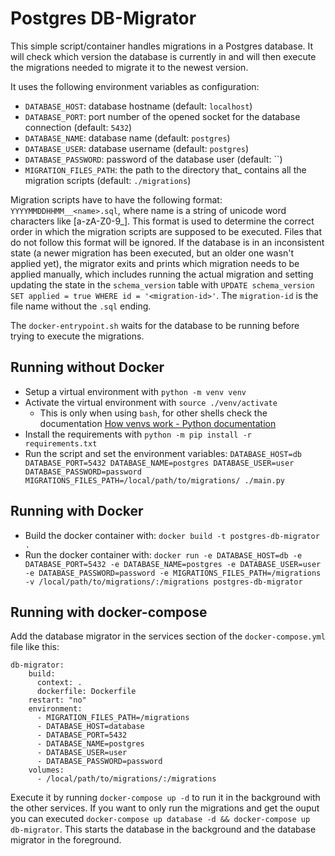 # Postgres DB-Migrator

This simple script/container handles migrations in a Postgres database.
It will check which version the database is currently in and will then execute the migrations needed to migrate it to the newest version.

It uses the following environment variables as configuration:
- `DATABASE_HOST`: database hostname (default: `localhost`)
- `DATABASE_PORT`: port number of the opened socket for the database connection (default: `5432`)
- `DATABASE_NAME`: database name (default: `postgres`)
- `DATABASE_USER`: database username (default: `postgres`)
- `DATABASE_PASSWORD`: password of the database user (default: ``)
- `MIGRATION_FILES_PATH`: the path to the directory that_ contains all the migration scripts (default: `./migrations`)

Migration scripts have to have the following format: `YYYYMMDDHHMM__<name>.sql`, where name is a string of unicode word characters like [a-zA-Z0-9_].
This format is used to determine the correct order in which the migration scripts are supposed to be executed. Files that do not follow this format will be ignored. If the database is in an inconsistent state (a newer migration has been executed, but an older one wasn't applied yet), the migrator exits and prints which migration needs to be applied manually, which includes running the actual migration and setting updating the state in the `schema_version` table with `UPDATE schema_version SET applied = true WHERE id = '<migration-id>'`.
The `migration-id` is the file name without the `.sql` ending.

The `docker-entrypoint.sh` waits for the database to be running before trying to execute the migrations.

## Running without Docker
- Setup a virtual environment with `python -m venv venv`
- Activate the virtual environment with `source ./venv/activate`
    - This is only when using `bash`, for other shells check the documentation [How venvs work - Python documentation](https://docs.python.org/3/library/venv.html#how-venvs-work)
- Install the requirements with `python -m pip install -r requirements.txt`
- Run the script and set the environment variables: `DATABASE_HOST=db DATABASE_PORT=5432 DATABASE_NAME=postgres DATABASE_USER=user DATABASE_PASSWORD=password MIGRATIONS_FILES_PATH=/local/path/to/migrations/ ./main.py`

## Running with Docker
- Build the docker container with: `docker build -t postgres-db-migrator .`
- Run the docker container with: `docker run -e DATABASE_HOST=db -e DATABASE_PORT=5432 -e DATABASE_NAME=postgres -e DATABASE_USER=user -e DATABASE_PASSWORD=password -e MIGRATIONS_FILES_PATH=/migrations -v /local/path/to/migrations/:/migrations postgres-db-migrator`

## Running with docker-compose
Add the database migrator in the services section of the `docker-compose.yml` file like this:
```
db-migrator:
    build:
      context: .
      dockerfile: Dockerfile
    restart: "no"
    environment:
      - MIGRATION_FILES_PATH=/migrations
      - DATABASE_HOST=database
      - DATABASE_PORT=5432
      - DATABASE_NAME=postgres
      - DATABASE_USER=user
      - DATABASE_PASSWORD=password
    volumes:
      - /local/path/to/migrations/:/migrations
```
Execute it by running `docker-compose up -d` to run it in the background with the other services. If you want to only run the migrations and get the ouput you can executed `docker-compose up database -d && docker-compose up db-migrator`. This starts the database in the background and the database migrator in the foreground.